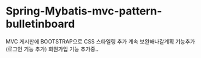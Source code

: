 # Spring-Mybatis-mvc-pattern-bulletinboard

MVC 게시판에 BOOTSTRAP으로 CSS 스타일링 추가
계속 보완해나갈계획 기능추가(로그인 기능 추가)
회원가입 기능 추가중..
